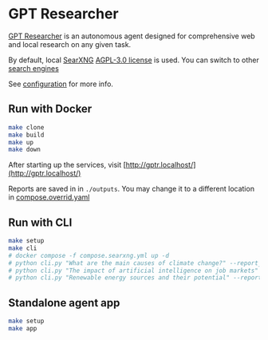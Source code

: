 # GPT Researcher

[GPT Researcher](https://github.com/assafelovic/gpt-researcher) is an autonomous agent designed for comprehensive web and local research on any given task.

By default, local [SearXNG](https://github.com/searxng/searxng.git) [AGPL-3.0 license](https://github.com/searxng/searxng?tab=AGPL-3.0-1-ov-file#readme) is used.
You can switch to other [search engines](https://github.com/assafelovic/gpt-researcher/blob/master/docs/docs/gpt-researcher/search-engines/retrievers.md)

See [configuration](https://github.com/assafelovic/gpt-researcher/blob/master/docs/docs/gpt-researcher/gptr/config.md) for more info.

## Run with Docker

```bash
make clone
make build
make up
make down
```

After starting up the services, visit [http://gptr.localhost/](http://gptr.localhost/)

Reports are saved in in `./outputs`. You may change it to a different location in [compose.overrid.yaml](./compose.override.yml)

## Run with CLI

```bash
make setup
make cli
# docker compose -f compose.searxng.yml up -d
# python cli.py "What are the main causes of climate change?" --report_type research_report
# python cli.py "The impact of artificial intelligence on job markets" --report_type detailed_report
# python cli.py "Renewable energy sources and their potential" --report_type outline_report
```

## Standalone agent app

```bash
make setup
make app
```
